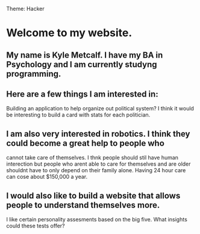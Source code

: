 Theme: Hacker

# Welcome to my website.

## My name is Kyle Metcalf. I have my BA in Psychology and I am currently studyng programming.

## Here are a few things I am interested in:
 Building an application to help organize out political system? 
 I think it would be interesting to build a card with stats for each politician.
 
## I am also very interested in robotics. I think they could become a great help to people who
  cannot take care of themselves. I thnk people should stil have human interection but people who
  arent able to care for themselves and are older shouldnt have to only depend on their family
  alone. Having 24 hour care can cose about $150,000 a year. 

## I would also like to build a website that allows people to understand themselves more. 
  I like certain personality assesments based on the big five. What insights could these tests
  offer?
